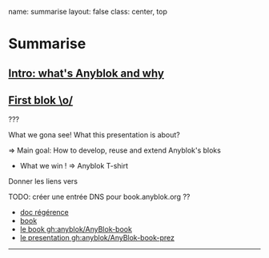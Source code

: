 name: summarise
layout: false
class: center, top

# Summarise

## [Intro: what's Anyblok and why](#intro)
## [First blok \o/](#first_blok)



???

What we gona see! What this presentation is about? 

=> Main goal: How to develop, reuse and extend Anyblok's bloks

* What we win ! => Anyblok T-shirt

Donner les liens vers

TODO: créer une entrée DNS pour book.anyblok.org ??
* [doc régérence](http://doc.anyblok.org/)
* [book](https://anyblok.gitbooks.io/anyblok-book/content/en/)
* [le book gh:anyblok/AnyBlok-book](https://github.com/anyblok/anyblok-book)
* [le presentation gh:anyblok/AnyBlok-book-prez](
  https://github.com/anyblok/anyblok-book-prez)

---
